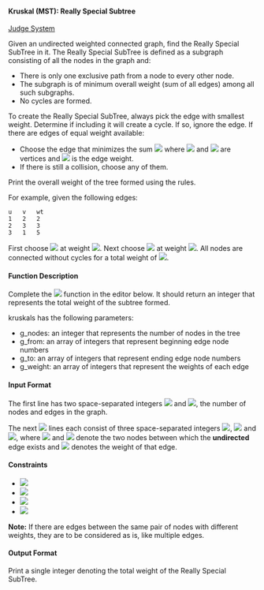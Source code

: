 #### Kruskal (MST): Really Special Subtree

[Judge System](https://www.hackerrank.com/contests/practice-9-sda/challenges/kruskalmstrsub)

Given an undirected weighted connected graph, find the Really Special SubTree in it. The Really Special SubTree is defined as a subgraph consisting of all the nodes in the graph and:

- There is only one exclusive path from a node to every other node.
- The subgraph is of minimum overall weight (sum of all edges) among all such subgraphs.
- No cycles are formed.

To create the Really Special SubTree, always pick the edge with smallest weight. Determine if including it will create a cycle. If so, ignore the edge. If there are edges of equal weight available:

- Choose the edge that minimizes the sum <img src="https://latex.codecogs.com/svg.latex?\Large&space;u+v+wt"> where <img src="https://latex.codecogs.com/svg.latex?\Large&space;u"> and <img src="https://latex.codecogs.com/svg.latex?\Large&space;v"> are vertices and <img src="https://latex.codecogs.com/svg.latex?\Large&space;wt"> is the edge weight.
- If there is still a collision, choose any of them.

Print the overall weight of the tree formed using the rules.

For example, given the following edges:
```
u	v	wt
1	2	2
2	3	3
3	1	5
```
First choose <img src="https://latex.codecogs.com/svg.latex?\Large&space;1\rightarrow{2}"> at weight <img src="https://latex.codecogs.com/svg.latex?\Large&space;2">. Next choose <img src="https://latex.codecogs.com/svg.latex?\Large&space;2\rightarrow{3}"> at weight <img src="https://latex.codecogs.com/svg.latex?\Large&space;3">. All nodes are connected without cycles for a total weight of <img src="https://latex.codecogs.com/svg.latex?\Large&space;3+2=5">.

#### Function Description

Complete the <img src="https://latex.codecogs.com/svg.latex?\Large&space;kruskals"> function in the editor below. It should return an integer that represents the total weight of the subtree formed.

kruskals has the following parameters:

- g_nodes: an integer that represents the number of nodes in the tree
- g_from: an array of integers that represent beginning edge node numbers
- g_to: an array of integers that represent ending edge node numbers
- g_weight: an array of integers that represent the weights of each edge

#### Input Format

The first line has two space-separated integers <img src="https://latex.codecogs.com/svg.latex?\Large&space;g_nodes"> and <img src="https://latex.codecogs.com/svg.latex?\Large&space;g_edges">, the number of nodes and edges in the graph.

The next <img src="https://latex.codecogs.com/svg.latex?\Large&space;g_edges"> lines each consist of three space-separated integers <img src="https://latex.codecogs.com/svg.latex?\Large&space;g_from">, <img src="https://latex.codecogs.com/svg.latex?\Large&space;g_to"> and <img src="https://latex.codecogs.com/svg.latex?\Large&space;g_weight">, where <img src="https://latex.codecogs.com/svg.latex?\Large&space;g_from"> and <img src="https://latex.codecogs.com/svg.latex?\Large&space;g_to"> denote the two nodes between which the **undirected** edge exists and <img src="https://latex.codecogs.com/svg.latex?\Large&space;g_weight"> denotes the weight of that edge.

#### Constraints

- <img src="https://latex.codecogs.com/svg.latex?\Large&space;2\le{g_nodes}\le{3000}">
- <img src="https://latex.codecogs.com/svg.latex?\Large&space;1\le{g_edges\le{\frac{N(N-1)}{2}}}">
- <img src="https://latex.codecogs.com/svg.latex?\Large&space;1\le{g_from,g_to}\le{N}">
- <img src="https://latex.codecogs.com/svg.latex?\Large&space;0\le{g_weight}\le{10^5}">

**Note:** If there are edges between the same pair of nodes with different weights, they are to be considered as is, like multiple edges.

#### Output Format

Print a single integer denoting the total weight of the Really Special SubTree.

